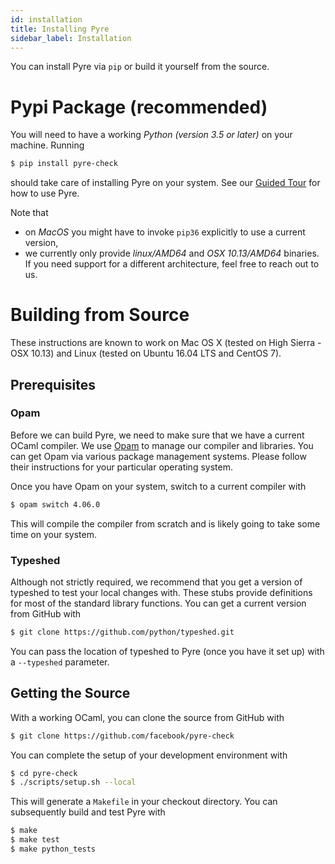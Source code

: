 ```yaml
---
id: installation
title: Installing Pyre
sidebar_label: Installation
---
```


You can install Pyre via `pip` or build it yourself from the source.

# Pypi Package (recommended)
You will need to have a working *Python (version 3.5 or later)* on your machine. Running

```bash
$ pip install pyre-check
```

should take care of installing Pyre on your system. See our [Guided Tour](guided_tour.md) for how
to use Pyre.

Note that
- on *MacOS* you might have to invoke `pip36` explicitly to use a current version,
- we currently only provide *linux/AMD64* and *OSX 10.13/AMD64* binaries. If you need support for a
different architecture, feel free to reach out to us.


# Building from Source

These instructions are known to work on Mac OS X (tested on High
Sierra - OSX 10.13) and Linux (tested on Ubuntu 16.04 LTS and CentOS 7).

## Prerequisites
### Opam
Before we can build Pyre, we need to make sure that we have a current OCaml compiler. We use
[Opam](https://opam.ocaml.org/) to manage our compiler and libraries. You can get Opam via various
package management systems. Please follow their instructions for your particular operating system.

Once you have Opam on your system, switch to a current compiler with

```bash
$ opam switch 4.06.0
```

This will compile the compiler from scratch and is likely going to take some time on your system.

### Typeshed
Although not strictly required, we recommend that you get a version of typeshed to test your local
changes with. These stubs provide definitions for most of the standard library functions.
 You can get a current version from GitHub with
```bash
$ git clone https://github.com/python/typeshed.git
```

You can pass the location of typeshed to Pyre (once you have it set up) with a `--typeshed`
parameter.


## Getting the Source
With a working OCaml, you can clone the source from GitHub with
```bash
$ git clone https://github.com/facebook/pyre-check
```

You can complete the setup of your development environment with

```bash
$ cd pyre-check
$ ./scripts/setup.sh --local
```

This will generate a `Makefile` in your checkout directory. You can subsequently build and test
Pyre with

```bash
$ make
$ make test
$ make python_tests
```
